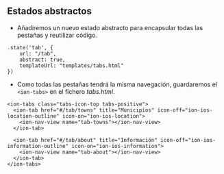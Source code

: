 ## Estados abstractos

- Añadiremos un nuevo estado abstracto para encapsular todas las pestañas y reutilizar código.

```
.state('tab', {
    url: "/tab",
    abstract: true,
    templateUrl: "templates/tabs.html"
})
```
- Como todas las pestañas tendrá la misma navegación, guardaremos el ```<ion-tabs>``` en el fichero *tabs.html*.

```
<ion-tabs class="tabs-icon-top tabs-positive">
  <ion-tab href="#/tab/towns" title="Municipios" icon-off="ion-ios-location-outline" icon-on="ion-ios-location">
    <ion-nav-view name="tab-towns"></ion-nav-view>
  </ion-tab>

  <ion-tab href="#/tab/about" title="Información" icon-off="ion-ios-information-outline" icon-on="ion-ios-information">
    <ion-nav-view name="tab-about"></ion-nav-view>
  </ion-tab>
</ion-tabs>
```
